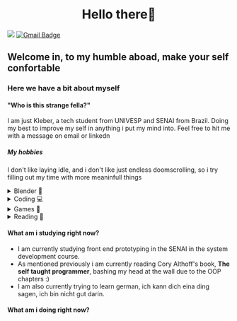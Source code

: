   <h1 align="center">Hello there👋</h1>

![](https://vbr.nathanchung.dev/badge?page_id=kleberapenas-visitors&color=55acb7&style=for-the-badge&logo=Github) [![Gmail Badge](https://img.shields.io/badge/-Gmail-d14836?style=flat-square&logo=Gmail&logoColor=white&link=mail@jayrajroshan1@gmail.com)](mailto:mail@limadasilvakleber@gmail.com)
## Welcome in, to my humble aboad, make your self confortable
### Here we have a bit about myself
#### "Who is this strange fella?"
I am just Kleber, a tech student from UNIVESP and SENAI from Brazil. Doing my best to improve my self in anything i put my mind into. Feel free to hit me with a message on email or linkedn
##### My hobbies
I don't like laying idle, and i don't like just endless doomscrolling, so i try filling out my time with more meaninfull things

<details>
  <summary>Blender 🥯</summary>
    I picked up blender out of sheer curiosity and i have found it to be a quite fun activity, to keep it short here are some of the models i cooked up
    <p align="center">
      <img src="images/adepitassororitas.png" width="450px" >
    </p>
    <p align="center">
      <img src="images/portal.png" width="450px" >
    </p>
    <p align="center">
      <img src="images/cake.png" width="450px" >
    </p>
    <p align="center">
      <img src="images/cactu.png" width="450px" >
    </p>
![Blender](https://img.shields.io/badge/Blender-%23F5792A.svg?logo=blender&logoColor=white)
  
  
</details>

<details>
  <summary>Coding 💻</summary>
  I started coding due do a series of coincidences that started with the pandemic, ever since then i been trying to become a more tech savy guy and learn everything i want and can from coding and machines
  
  ![Python](https://img.shields.io/badge/Python-F7DF1E?logo=python&logoColor=3776AB&style=flat-square) ![Godot](https://img.shields.io/badge/Godot-478CBF?logo=godot-engine&logoColor=000000&style=flat-square) ![Lua](https://img.shields.io/badge/Lua-2C2D72?logo=lua&logoColor=000000&style=flat-square) ![CSS](https://img.shields.io/badge/CSS-1572B6?logo=css3&logoColor=fff) ![HTML](https://img.shields.io/badge/HTML-%23E34F26.svg?logo=html5&logoColor=white)

</details>

<details>
  <summary>Games 👾</summary>
  My guilty pleasure, sadly i spend way more time at this than i'd like, but i been dialing it down. I enjoy mostly singleplayer things, aside from a few games like <i>Your Only Move is Hustle</i>, and of course <i>Minecraft</i>

</details>

<details>
  <summary>Reading 🔖</summary>
  The one limiting factor for me in reading was the limited number of books i had access to, key word <b>was</b> ever since i got a kindle i been getting way to many books to keep track of, but as of recently i been reading: 
<ul>
  <li><b>The self taught programmer</b> by Cory Althoff</li> 
  <li><b>Manga in theory and practice</b> by Hirohiko Araki</li>
  <li><b>The Myth of Sisyphus and other essays</b> by Albert Camus</li>
  <li><b>Clean Code</b> by Robert Cecil Martin</li>
</ul>

  ![Figma](https://img.shields.io/badge/Figma-F24E1E?logo=figma&logoColor=white)
</details>


#### What am i studying right now?
- I am currently studying front end prototyping in the SENAI in the system development course.
- As mentioned previously i am currently reading Cory Althoff's book, **The self taught programmer**, bashing my head at the wall due to the OOP chapters :)
- I am also currently trying to learn german, ich kann dich eina ding sagen, ich bin nicht gut darin.
#### What am i doing right now?
<p align="center> <img scr="https://github-readme-stats.vercel.app/api?username=kleberapenas&show_icons=true&theme=gotham" alt="klbr" />

